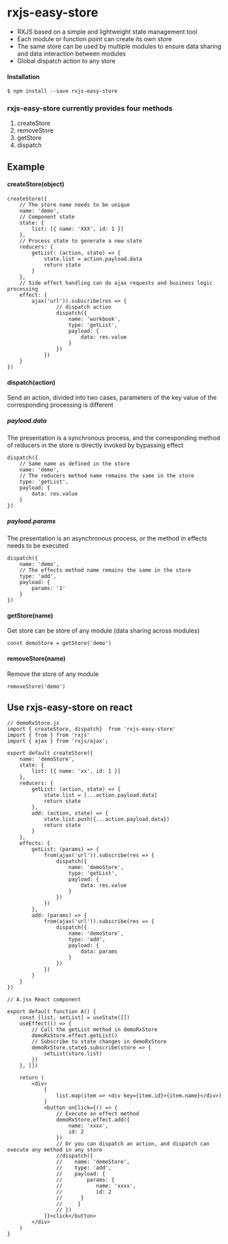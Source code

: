 # rxjs-easy-store
	
- RXJS based on a simple and lightweight state management tool
- Each module or function point can create its own store
- The same store can be used by multiple modules to ensure data sharing and data interaction between modules
- Global dispatch action to any store
#### Installation ####

```
$ npm install --save rxjs-easy-store
```


### rxjs-easy-store currently provides four methods ###

1. createStore
1. removeStore
1. getStore
1. dispatch

## Example
#### createStore(object) ####

	createStore({
	 	// The store name needs to be unique
	    name: 'demo',
	    // Component state
	    state: {
	        list: [{ name: 'XXX', id: 1 }]
	    },
	    // Process state to generate a new state
	    reducers: {
	        getList: (action, state) => {
	            state.list = action.payload.data
	            return state
	        }
	    },
	    // Side effect handling can do ajax requests and business logic processing
	    effect: {
			ajax('url')).subscribe(res => {
					// dispatch action
	                dispatch({
	                    name: 'workbook',
	                    type: 'getList',
	                    payload: {
	                        data: res.value
	                    }
	                })
	            })
		}
	})



#### dispatch(action) ####
Send an action, divided into two cases, parameters of the key value of the corresponding processing is different
	
##### payload.data 
The presentation is a synchronous process, and the corresponding method of reducers in the store is directly invoked by bypassing effect


	dispatch({
		// Same name as defined in the store
        name: 'demo', 
 		// The reducers method name remains the same in the store
        type: 'getList',
        payload: {
            data: res.value
        }
    })
##### payload.params 
The presentation is an asynchronous process, or the method in effects needs to be executed
	
	dispatch({
        name: 'demo',
		// The effects method name remains the same in the store
        type: 'add',
        payload: {
            params: '1'
        }
    })

#### getStore(name) ####
Get store can be store of any module (data sharing across modules)

	const demoStore = getStore('demo')

#### removeStore(name) ####
Remove the store of any module

	removeStore('demo')
	


## Use rxjs-easy-store on react ##


	// demoRxStore.js
	import { createStore, dispatch}  from 'rxjs-easy-store'
	import { from } from 'rxjs'
	import { ajax } from 'rxjs/ajax';

	export default createStore({
	    name: 'demoStore',
	    state: {
	        list: [{ name: 'xx', id: 1 }]
	    },
	    reducers: {
	        getList: (action, state) => {
	            state.list = [...action.payload.data]
	            return state
	        },
	        add: (action, state) => {
	            state.list.push({...action.payload.data})
	            return state
	        }
	    }, 
	    effects: {
	        getList: (params) => {
	            from(ajax('url')).subscribe(res => {
	                dispatch({
	                    name: 'demoStore',
	                    type: 'getList',
	                    payload: {
	                        data: res.value
	                    }
	                })
	            })
	        },
	        add: (params) => {
				from(ajax('url')).subscribe(res => {
		            dispatch({
		                name: 'demoStore',
		                type: 'add',
		                payload: {
		                    data: params
		                }
		            })
				})
	        }
	    }
	})
	
	// A.jsx React component
	
	export default function A() {
	    const [list, setList] = useState([])
	    useEffect(() => {
			// Call the getList method in demoRxStore
	        demoRxStore.effect.getList()
			// Subscribe to state changes in demoRxStore
	        demoRxStore.state$.subscribe(store => {
	            setList(store.list)
	        })
	    }, [])
	
	    return (
	        <div>
	            {
	                list.map(item => <div key={item.id}>{item.name}</div>)
	            }
	            <button onClick={() => {
	                // Execute an effect method
	                demoRxStore.effect.add({
	                    name: 'xxxx',
	                    id: 2
	                })
					// Or you can dispatch an action, and dispatch can execute any method in any store
					//dispatch({
		            //    name: 'demoStore',
		            //    type: 'add',
		            //    payload: {
		            //        params: {
					//			 name: 'xxxx',
	                //    		 id: 2
					//		}
		            //     }
		            // })
	            }}>click</button>
	        </div>
	    )
	}
	

